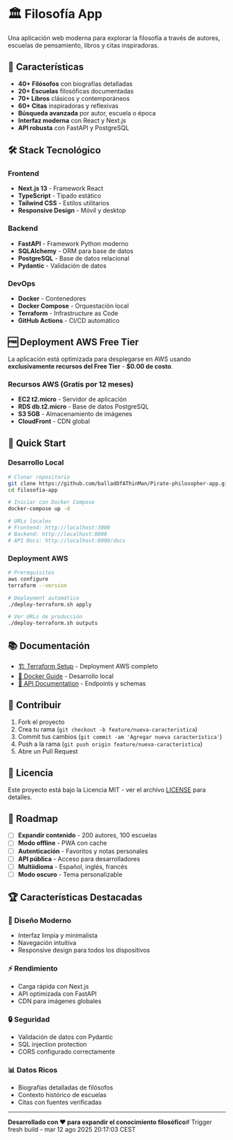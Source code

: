 # 🏛️ Filosofía App

Una aplicación web moderna para explorar la filosofía a través de autores, escuelas de pensamiento, libros y citas inspiradoras.

## 🚀 Características

- **40+ Filósofos** con biografías detalladas
- **20+ Escuelas** filosóficas documentadas  
- **70+ Libros** clásicos y contemporáneos
- **60+ Citas** inspiradoras y reflexivas
- **Búsqueda avanzada** por autor, escuela o época
- **Interfaz moderna** con React y Next.js
- **API robusta** con FastAPI y PostgreSQL

## 🛠️ Stack Tecnológico

### Frontend
- **Next.js 13** - Framework React
- **TypeScript** - Tipado estático
- **Tailwind CSS** - Estilos utilitarios
- **Responsive Design** - Móvil y desktop

### Backend  
- **FastAPI** - Framework Python moderno
- **SQLAlchemy** - ORM para base de datos
- **PostgreSQL** - Base de datos relacional
- **Pydantic** - Validación de datos

### DevOps
- **Docker** - Contenedores
- **Docker Compose** - Orquestación local
- **Terraform** - Infrastructure as Code
- **GitHub Actions** - CI/CD automático

## 🆓 Deployment AWS Free Tier

La aplicación está optimizada para desplegarse en AWS usando **exclusivamente recursos del Free Tier** - **$0.00 de costo**.

### Recursos AWS (Gratis por 12 meses)
- **EC2 t2.micro** - Servidor de aplicación
- **RDS db.t2.micro** - Base de datos PostgreSQL  
- **S3 5GB** - Almacenamiento de imágenes
- **CloudFront** - CDN global

## 🚀 Quick Start

### Desarrollo Local

```bash
# Clonar repositorio
git clone https://github.com/balladOfAThinMan/Pirate-philosopher-app.git
cd filosofia-app

# Iniciar con Docker Compose
docker-compose up -d

# URLs locales
# Frontend: http://localhost:3000
# Backend: http://localhost:8000
# API Docs: http://localhost:8000/docs
```

### Deployment AWS

```bash
# Prerequisitos
aws configure
terraform --version

# Deployment automático
./deploy-terraform.sh apply

# Ver URLs de producción
./deploy-terraform.sh outputs
```

## 📚 Documentación

- [🏗️ Terraform Setup](terraform/README.md) - Deployment AWS completo
- [🐳 Docker Guide](docs/docker.md) - Desarrollo local
- [🔧 API Documentation](docs/api.md) - Endpoints y schemas

## 🤝 Contribuir

1. Fork el proyecto
2. Crea tu rama (`git checkout -b feature/nueva-caracteristica`)
3. Commit tus cambios (`git commit -am 'Agregar nueva característica'`)
4. Push a la rama (`git push origin feature/nueva-caracteristica`)
5. Abre un Pull Request

## 📄 Licencia

Este proyecto está bajo la Licencia MIT - ver el archivo [LICENSE](LICENSE) para detalles.

## 🎯 Roadmap

- [ ] **Expandir contenido** - 200 autores, 100 escuelas
- [ ] **Modo offline** - PWA con cache
- [ ] **Autenticación** - Favoritos y notas personales
- [ ] **API pública** - Acceso para desarrolladores
- [ ] **Multiidioma** - Español, inglés, francés
- [ ] **Modo oscuro** - Tema personalizable

## 🏆 Características Destacadas

### 🎨 Diseño Moderno
- Interfaz limpia y minimalista
- Navegación intuitiva
- Responsive design para todos los dispositivos

### ⚡ Rendimiento
- Carga rápida con Next.js
- API optimizada con FastAPI
- CDN para imágenes globales

### 🔒 Seguridad
- Validación de datos con Pydantic
- SQL injection protection
- CORS configurado correctamente

### 📊 Datos Ricos
- Biografías detalladas de filósofos
- Contexto histórico de escuelas
- Citas con fuentes verificadas

---

**Desarrollado con ❤️ para expandir el conocimiento filosófico**# Trigger fresh build - mar 12 ago 2025 20:17:03 CEST

